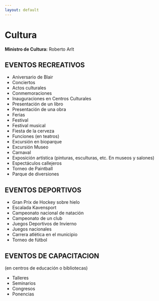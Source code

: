 ```yaml
---
layout: default
---
```

# Cultura

**Ministro de Cultura:** Roberto Arlt

## EVENTOS RECREATIVOS
- Aniversario de Blair
- Conciertos
- Actos culturales
- Conmemoraciones
- Inauguraciones en Centros Culturales
- Presentación de un libro
- Presentación de una obra
- Ferias
- Festival
- Festival musical
- Fiesta de la cerveza
- Funciones (en teatros)
- Excursión en bioparque
- Excursión Museo
- Carnaval
- Exposición artística (pinturas, esculturas, etc. En museos y salones)
- Espectáculos callejeros
- Torneo de Paintball
- Parque de diversiones

## EVENTOS DEPORTIVOS
- Gran Prix de Hockey sobre hielo
- Escalada Kavensport
- Campeonato nacional de natación
- Campeonato de un club
- Juegos Deportivos de Invierno
- Juegos nacionales
- Carrera atlética en el municipio
- Torneo de fútbol

## EVENTOS DE CAPACITACION
(en centros de educación o bibliotecas)
- Talleres 
- Seminarios
- Congresos
- Ponencias
